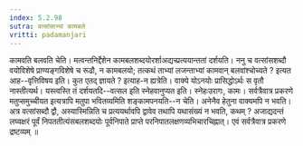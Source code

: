 ```yaml
---
index: 5.2.98
sutra: वत्सांसाभ्यां कामबले
vritti: padamanjari
---
```


 कामवति बलवति चेति। मत्वन्तनिर्द्देशेन कामबलशब्दयोरर्शाअद्यच्प्रत्ययान्ततां दर्शयति। ननु च वत्सांसशब्दौ वयोविशेषे प्राण्यङ्गविशेषे च रूढौ, न कामबलयो; तत्कथं ताभ्यां लजन्ताभ्यां कामवान् बलवांश्चोच्यते ? इत्यत आह--वृत्तिविषय इति। कुत एतद् ज्ञायते ? इत्याह-न ह्यत्रेति। वाक्ये योऽनयोः प्रासिद्धोऽर्थः स वृतौ नास्तीत्यर्थ। यस्त्वस्ति तं दर्शयतदि--वत्सल इति स्नेहवानुप्यत इति। स्नेहःउरागः, कामः। सर्वत्रैवात्र प्रकरणे मतुप्समुच्चीयत इत्यत्रापि मतुपा भवितव्यमिति शङ्कामपनयति--न चेति। अनेनैव हेतुना वाक्यमपि न भवति। अत्र वत्सांसब्दौ द्वौ, अस्यास्मिन्निति च प्रत्ययर्थावपि द्वावेव तथापि यथासंख्यं न भवति, कथम् ? अजाद्यदन्तं लघ्वक्षरं पूर्वं निपततीत्यंसबलशब्दयोः पूर्वनिपाते प्राप्ते परनिपातलक्षणव्यभिचारचिह्नात्। एवं सर्वत्रैवात्र प्रकरणे द्रष्टव्यम् ॥